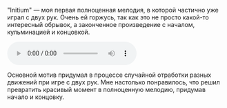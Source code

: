 "Initium" — моя первая полноценная мелодия, в которой частично уже играл с двух рук.
Очень ей горжусь, так как это не просто какой-то интересный обрывок, а законченное произведение с началом, кульминацией и концовкой.

<audio controls>
    <source src="files/Initium.wav" type="audio/wav">
</audio>

Основной мотив придумал в процессе случайной отработки разных движений при игре с двух рук.
Мне настолько понравилось, что решил превратить красивый момент в полноценную мелодию, придумав начало и концовку.